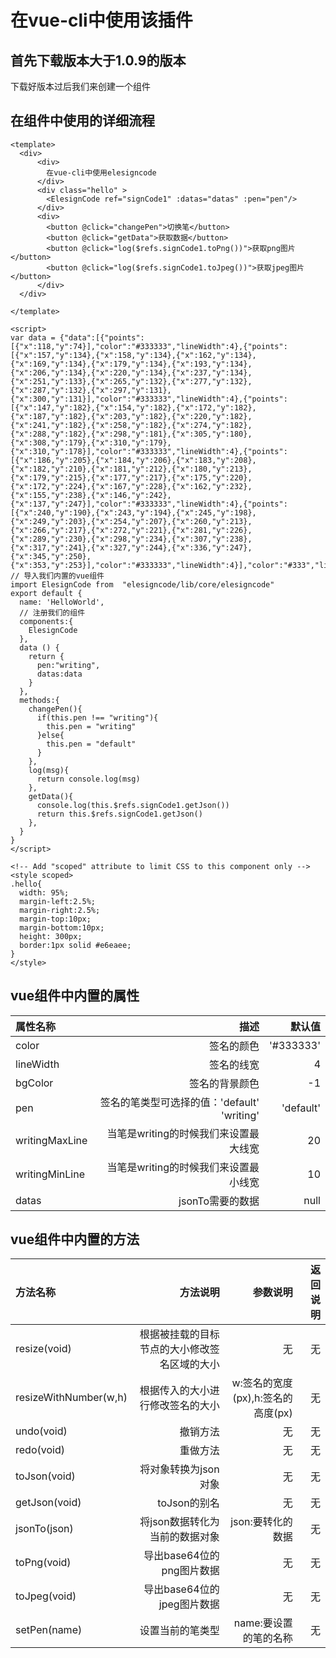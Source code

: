 # 在vue-cli中使用该插件

## 首先下载版本大于1.0.9的版本

下载好版本过后我们来创建一个组件

## 在组件中使用的详细流程

```vue
<template>
  <div>
      <div>
        在vue-cli中使用elesigncode
      </div>
      <div class="hello" >
        <ElesignCode ref="signCode1" :datas="datas" :pen="pen"/>  
      </div>
      <div>
        <button @click="changePen">切换笔</button>
        <button @click="getData">获取数据</button>
        <button @click="log($refs.signCode1.toPng())">获取png图片</button>
        <button @click="log($refs.signCode1.toJpeg())">获取jpeg图片</button>
      </div>
  </div>
 
</template>

<script>
var data = {"data":[{"points":[{"x":118,"y":74}],"color":"#333333","lineWidth":4},{"points":[{"x":157,"y":134},{"x":158,"y":134},{"x":162,"y":134},{"x":169,"y":134},{"x":179,"y":134},{"x":193,"y":134},{"x":206,"y":134},{"x":220,"y":134},{"x":237,"y":134},{"x":251,"y":133},{"x":265,"y":132},{"x":277,"y":132},{"x":287,"y":132},{"x":297,"y":131},{"x":300,"y":131}],"color":"#333333","lineWidth":4},{"points":[{"x":147,"y":182},{"x":154,"y":182},{"x":172,"y":182},{"x":187,"y":182},{"x":203,"y":182},{"x":220,"y":182},{"x":241,"y":182},{"x":258,"y":182},{"x":274,"y":182},{"x":288,"y":182},{"x":298,"y":181},{"x":305,"y":180},{"x":308,"y":179},{"x":310,"y":179},{"x":310,"y":178}],"color":"#333333","lineWidth":4},{"points":[{"x":186,"y":205},{"x":184,"y":206},{"x":183,"y":208},{"x":182,"y":210},{"x":181,"y":212},{"x":180,"y":213},{"x":179,"y":215},{"x":177,"y":217},{"x":175,"y":220},{"x":172,"y":224},{"x":167,"y":228},{"x":162,"y":232},{"x":155,"y":238},{"x":146,"y":242},{"x":137,"y":247}],"color":"#333333","lineWidth":4},{"points":[{"x":240,"y":190},{"x":243,"y":194},{"x":245,"y":198},{"x":249,"y":203},{"x":254,"y":207},{"x":260,"y":213},{"x":266,"y":217},{"x":272,"y":221},{"x":281,"y":226},{"x":289,"y":230},{"x":298,"y":234},{"x":307,"y":238},{"x":317,"y":241},{"x":327,"y":244},{"x":336,"y":247},{"x":345,"y":250},{"x":353,"y":253}],"color":"#333333","lineWidth":4}],"color":"#333","lineWidth":4,"bgColor":"-1","pen":"default","writingMaxLine":20,"writingMinLine":10}
// 导入我们内置的vue组件
import ElesignCode from  "elesigncode/lib/core/elesigncode"
export default {
  name: 'HelloWorld',
  // 注册我们的组件
  components:{
    ElesignCode
  },
  data () {
    return {
      pen:"writing",
      datas:data
    }
  },
  methods:{
    changePen(){
      if(this.pen !== "writing"){
        this.pen = "writing"
      }else{
        this.pen = "default"
      }
    },
    log(msg){
      return console.log(msg)
    },
    getData(){
      console.log(this.$refs.signCode1.getJson())
      return this.$refs.signCode1.getJson()
    },
  }
}
</script>

<!-- Add "scoped" attribute to limit CSS to this component only -->
<style scoped>
.hello{
  width: 95%;
  margin-left:2.5%;
  margin-right:2.5%;
  margin-top:10px;
  margin-bottom:10px;
  height: 300px;
  border:1px solid #e6eaee;
}
</style>
```

## vue组件中内置的属性
|属性名称|描述|默认值|
|:-|-:|-:|
|color|签名的颜色|'#333333'|
|lineWidth|签名的线宽|4|
|bgColor|签名的背景颜色|-1|
|pen|签名的笔类型可选择的值：'default' 'writing'|'default'|
|writingMaxLine|当笔是writing的时候我们来设置最大线宽|20|
|writingMinLine|当笔是writing的时候我们来设置最小线宽|10|
|datas|jsonTo需要的数据|null|

## vue组件中内置的方法
|方法名称|方法说明|参数说明|返回说明|
|:-|-:|-:|-:|
|resize(void)|根据被挂载的目标节点的大小修改签名区域的大小|无|无|
|resizeWithNumber(w,h)|根据传入的大小进行修改签名的大小|w:签名的宽度(px),h:签名的高度(px)|无|
|undo(void)|撤销方法|无|无|
|redo(void)|重做方法|无|无|
|toJson(void)|将对象转换为json对象|无|无|
|getJson(void)|toJson的别名|无|无|
|jsonTo(json)|将json数据转化为当前的数据对象|json:要转化的数据|无|
|toPng(void)|导出base64位的png图片数据|无|无|
|toJpeg(void)|导出base64位的jpeg图片数据|无|无|
|setPen(name)|设置当前的笔类型|name:要设置的笔的名称|无|